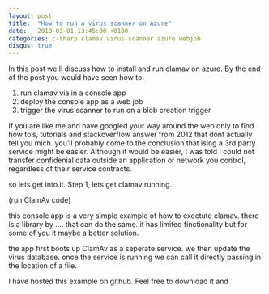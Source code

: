 ```yaml
---
layout: post
title:  "How to run a virus scanner on Azure"
date:   2018-03-01 13:45:00 +0100
categories: c-sharp clamav virus-scanner azure webjob
disqus: true
---
```


In this post we'll discuss how to install and run clamav on azure. By the end of the post you would have seen how to:

1. run clamav via in a console app
2. deploy the console app as a web job
3. trigger the virus scanner to run on a blob creation trigger

If you are like me and have googled your way around the web only to find how to’s, tutorials and stackoverflow answer from 2012 that dont actually tell you mich. you’ll probably come to the conclusion that ising a 3rd party service might be easier. Although it would be easier, I was told i could not transfer confidenial data outside an application or network you control, regardless of their service contracts.

so lets get into it. Step 1, lets get clamav running.

(run ClamAv code)

this console app is a very simple example of how to exectute clamav. there is a library by .... that can do the same. it has limited finctionality but for some of you it maybe a better solution.

the app first boots up ClamAv as a seperate service. we then update the virus database. once the service is running we can call it directly passing in the location of a file.

I have hosted this example on github. Feel free to download it and